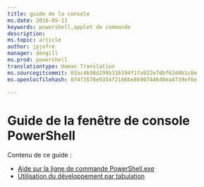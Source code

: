 ```yaml
---
title: guide de la console
ms.date: 2016-05-11
keywords: powershell,applet de commande
description: 
ms.topic: article
author: jpjofre
manager: dongill
ms.prod: powershell
translationtype: Human Translation
ms.sourcegitcommit: 03ac4b90d299b316194f1fa932e7dbf62d4b1c8e
ms.openlocfilehash: 074f3570e9354f2186be8690744640ea4739ef6e

---
```


#  Guide de la fenêtre de console PowerShell

Contenu de ce guide :
-  [Aide sur la ligne de commande PowerShell.exe](console/PowerShell.exe-Command-Line-Help.md)
-  [Utilisation du développement par tabulation](console/Using-Tab-Expansion.md)




<!--HONumber=Aug16_HO3-->


